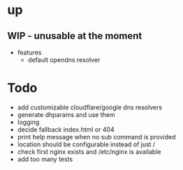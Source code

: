 # up

## WIP - unusable at the moment

- features
    - default opendns resolver


# Todo

- add customizable cloudflare/google dns resolvers
- generate dhparams and use them
- logging
- decide fallback index.html or 404
- print help message when no sub command is provided
- location should be configurable instead of just /
- check first nginx exists and /etc/nginx is available
- add too many tests